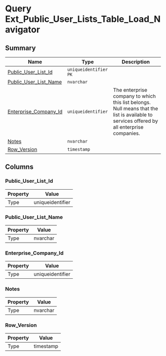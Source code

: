# Query Ext_Public_User_Lists_Table_Load_Navigator


## Summary

| Name | Type | Description |
| - | - | --- |
|[Public_User_List_Id](#public_user_list_id)|`uniqueidentifier` `PK`||
|[Public_User_List_Name](#public_user_list_name)|`nvarchar` ||
|[Enterprise_Company_Id](#enterprise_company_id)|`uniqueidentifier` |The enterprise company to which this list belongs. Null means that the list is available to services offered by all enterprise companies.|
|[Notes](#notes)|`nvarchar` ||
|[Row_Version](#row_version)|`timestamp` ||

## Columns

### Public_User_List_Id

| Property | Value |
| - | - |
|Type|uniqueidentifier|

### Public_User_List_Name

| Property | Value |
| - | - |
|Type|nvarchar|

### Enterprise_Company_Id

| Property | Value |
| - | - |
|Type|uniqueidentifier|

### Notes

| Property | Value |
| - | - |
|Type|nvarchar|

### Row_Version

| Property | Value |
| - | - |
|Type|timestamp|


